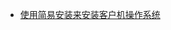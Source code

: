 * [使用简易安装来安装客户机操作系统](https://docs.vmware.com/cn/VMware-Workstation-Pro/15.0/com.vmware.ws.using.doc/GUID-59676FB4-4EA8-4C2D-812D-05008B8CCA50.html)
